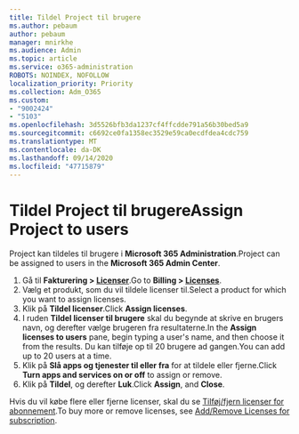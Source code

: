 ```yaml
---
title: Tildel Project til brugere
ms.author: pebaum
author: pebaum
manager: mnirkhe
ms.audience: Admin
ms.topic: article
ms.service: o365-administration
ROBOTS: NOINDEX, NOFOLLOW
localization_priority: Priority
ms.collection: Adm_O365
ms.custom:
- "9002424"
- "5103"
ms.openlocfilehash: 3d5526bfb3da1237cf4ffcdde791a56b30bed5a9
ms.sourcegitcommit: c6692ce0fa1358ec3529e59ca0ecdfdea4cdc759
ms.translationtype: MT
ms.contentlocale: da-DK
ms.lasthandoff: 09/14/2020
ms.locfileid: "47715879"
---
```

# <a name="assign-project-to-users"></a><span data-ttu-id="515d1-102">Tildel Project til brugere</span><span class="sxs-lookup"><span data-stu-id="515d1-102">Assign Project to users</span></span>

<span data-ttu-id="515d1-103">Project kan tildeles til brugere i **Microsoft 365 Administration**.</span><span class="sxs-lookup"><span data-stu-id="515d1-103">Project can be assigned to users in the **Microsoft 365 Admin Center**.</span></span>

1. <span data-ttu-id="515d1-104">Gå til **Fakturering > [Licenser](https://go.microsoft.com/fwlink/p/?linkid=842264)**.</span><span class="sxs-lookup"><span data-stu-id="515d1-104">Go to **Billing > [Licenses](https://go.microsoft.com/fwlink/p/?linkid=842264)**.</span></span>
2. <span data-ttu-id="515d1-105">Vælg et produkt, som du vil tildele licenser til.</span><span class="sxs-lookup"><span data-stu-id="515d1-105">Select a product for which you want to assign licenses.</span></span>
3. <span data-ttu-id="515d1-106">Klik på **Tildel licenser**.</span><span class="sxs-lookup"><span data-stu-id="515d1-106">Click **Assign licenses**.</span></span>
4. <span data-ttu-id="515d1-107">I ruden **Tildel licenser til brugere** skal du begynde at skrive en brugers navn, og derefter vælge brugeren fra resultaterne.</span><span class="sxs-lookup"><span data-stu-id="515d1-107">In the **Assign licenses to users** pane, begin typing a user's name, and then choose it from the results.</span></span> <span data-ttu-id="515d1-108">Du kan tilføje op til 20 brugere ad gangen.</span><span class="sxs-lookup"><span data-stu-id="515d1-108">You can add up to 20 users at a time.</span></span>
5. <span data-ttu-id="515d1-109">Klik på **Slå apps og tjenester til eller fra** for at tildele eller fjerne.</span><span class="sxs-lookup"><span data-stu-id="515d1-109">Click **Turn apps and services on or off** to assign or remove.</span></span>
6. <span data-ttu-id="515d1-110">Klik på **Tildel**, og derefter **Luk**.</span><span class="sxs-lookup"><span data-stu-id="515d1-110">Click **Assign**, and **Close**.</span></span>

<span data-ttu-id="515d1-111">Hvis du vil købe flere eller fjerne licenser, skal du se [Tilføj/fjern licenser for abonnement](https://docs.microsoft.com/microsoft-365/commerce/licenses/buy-licenses?view=o365-worldwide#add-or-remove-licenses-for-your-business-subscription).</span><span class="sxs-lookup"><span data-stu-id="515d1-111">To buy more or remove licenses, see [Add/Remove Licenses for subscription](https://docs.microsoft.com/microsoft-365/commerce/licenses/buy-licenses?view=o365-worldwide#add-or-remove-licenses-for-your-business-subscription).</span></span>

